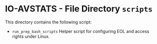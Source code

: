 # IO-AVSTATS - File Directory **`scripts`**

This directory contains the following script:

- `run_prep_bash_scripts` Helper script for configuring EOL and access rights under Linux.
